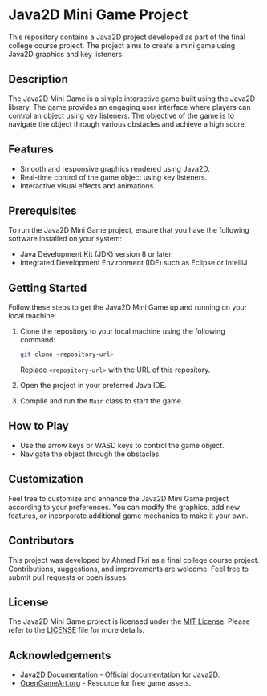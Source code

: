 # Java2D Mini Game Project

This repository contains a Java2D project developed as part of the final college course project. The project aims to create a mini game using Java2D graphics and key listeners.

## Description

The Java2D Mini Game is a simple interactive game built using the Java2D library. The game provides an engaging user interface where players can control an object using key listeners. The objective of the game is to navigate the object through various obstacles and achieve a high score.

## Features

- Smooth and responsive graphics rendered using Java2D.
- Real-time control of the game object using key listeners.
- Interactive visual effects and animations.

## Prerequisites

To run the Java2D Mini Game project, ensure that you have the following software installed on your system:

- Java Development Kit (JDK) version 8 or later
- Integrated Development Environment (IDE) such as Eclipse or IntelliJ 

## Getting Started

Follow these steps to get the Java2D Mini Game up and running on your local machine:

1. Clone the repository to your local machine using the following command:

   ```bash
   git clone <repository-url>
   ```

   Replace `<repository-url>` with the URL of this repository.

2. Open the project in your preferred Java IDE.

3. Compile and run the `Main` class to start the game.

## How to Play

- Use the arrow keys or WASD keys to control the game object.
- Navigate the object through the obstacles.

## Customization

Feel free to customize and enhance the Java2D Mini Game project according to your preferences. You can modify the graphics, add new features, or incorporate additional game mechanics to make it your own.

## Contributors

This project was developed by Ahmed Fkri as a final college course project. Contributions, suggestions, and improvements are welcome. Feel free to submit pull requests or open issues.

## License

The Java2D Mini Game project is licensed under the [MIT License](LICENSE). Please refer to the [LICENSE](LICENSE) file for more details.

## Acknowledgements

- [Java2D Documentation](https://docs.oracle.com/javase/tutorial/2d/index.html) - Official documentation for Java2D.
- [OpenGameArt.org](https://opengameart.org/) - Resource for free game assets.
